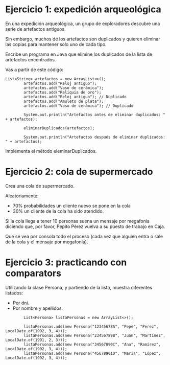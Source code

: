 # Ejercicio 1: expedición arqueológica

En una expedición arqueológica, un grupo de exploradores descubre una serie de artefactos antiguos. 

Sin embargo, muchos de los artefactos son duplicados y quieren eliminar las copias para mantener solo uno de cada tipo. 

Escribe un programa en Java que elimine los duplicados de la lista de artefactos encontrados.

Vas a partir de este código:

```
List<String> artefactos = new ArrayList<>();
        artefactos.add("Reloj antiguo");
        artefactos.add("Vaso de cerámica");
        artefactos.add("Reliquia de oro");
        artefactos.add("Reloj antiguo"); // Duplicado
        artefactos.add("Amuleto de plata");
        artefactos.add("Vaso de cerámica"); // Duplicado

        System.out.println("Artefactos antes de eliminar duplicados: " + artefactos);

        eliminarDuplicados(artefactos);

        System.out.println("Artefactos después de eliminar duplicados: " + artefactos);
```

Implementa el método eleminarDuplicados.


# Ejercicio 2: cola de supermercado

Crea una cola de supermercado. 

Aleatoriamente:
- 70% probabilidades un cliente nuevo se pone en la cola
- 30% un cliente de la cola ha sido atendido. 

Si la cola llega a tener 10 personas suena un mensaje por megafonía diciendo que, por favor, Pepito Pérez vuelva a su puesto de trabajo en Caja. 

Que se vea por consola todo el proceso (cada vez que alguien entra o sale de la cola y el mensaje por megafonía).

# Ejercicio 3: practicando con comparators

Utilizando la clase Persona, y partiendo de la lista, muestra diferentes listados:
- Por dni.
- Por nombre y apellidos.

```
        List<Persona> listaPersonas = new ArrayList<>();
        
        listaPersonas.add(new Persona("12345678A", "Pepe", "Perez", LocalDate.of(1992, 3, 4)));
        listaPersonas.add(new Persona("23456789B", "Juan", "Martínez", LocalDate.of(1991, 2, 3)));
        listaPersonas.add(new Persona("34567890C", "Ana", "Ramírez", LocalDate.of(1992, 3, 4)));
        listaPersonas.add(new Persona("45678901D", "María", "López", LocalDate.of(1992, 3, 4)));

```
